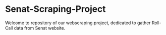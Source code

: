 # Senat-Scraping-Project
Welcome to repository of our webscraping project, dedicated to gather Roll-Call data from Senat website.
